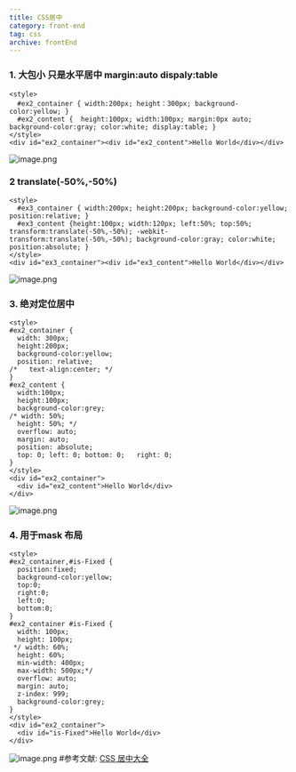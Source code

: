 ```yaml
---
title: CSS居中
category: front-end
tag: css
archive: frontEnd
---
```


### 1. 大包小 只是水平居中 margin:auto dispaly:table
```
<style>
  #ex2_container { width:200px; height：300px; background-color:yellow; }
  #ex2_content {  height:100px; width:100px; margin:0px auto; background-color:gray; color:white; display:table; }
</style>
<div id="ex2_container"><div id="ex2_content">Hello World</div></div>
```
![image.png](http://upload-images.jianshu.io/upload_images/8952934-e2fd3222e3aa3a7d.png?imageMogr2/auto-orient/strip%7CimageView2/2/w/1240)

### 2 translate(-50%,-50%) 
```
<style>
  #ex3_container { width:200px; height:200px; background-color:yellow; position:relative; }
  #ex3_content {height:100px; width:120px; left:50%; top:50%; transform:translate(-50%,-50%); -webkit-transform:translate(-50%,-50%); background-color:gray; color:white; position:absolute; }
</style>
<div id="ex3_container"><div id="ex3_content">Hello World</div></div>
```
![image.png](http://upload-images.jianshu.io/upload_images/8952934-89499a3986ef1998.png?imageMogr2/auto-orient/strip%7CimageView2/2/w/1240)

### 3. 绝对定位居中
```
<style>
#ex2_container {
  width: 300px;
  height:200px;
  background-color:yellow;
  position: relative;
/*   text-align:center; */
}
#ex2_content {
  width:100px;
  height:100px;
  background-color:grey;
/* width: 50%;
  height: 50%; */
  overflow: auto;
  margin: auto;
  position: absolute;
  top: 0; left: 0; bottom: 0;   right: 0;
}
</style>
<div id="ex2_container">
  <div id="ex2_content">Hello World</div>
</div>
```
![image.png](http://upload-images.jianshu.io/upload_images/8952934-c3b998eede508e2e.png?imageMogr2/auto-orient/strip%7CimageView2/2/w/1240)
### 4. 用于mask 布局
```
<style>
#ex2_container,#is-Fixed {
  position:fixed;
  background-color:yellow;
  top:0;
  right:0;
  left:0;
  bottom:0;
}
#ex2_container #is-Fixed {
  width: 100px;
  height: 100px;
 */ width: 60%; 
  height: 60%;
  min-width: 400px;
  max-width: 500px;*/
  overflow: auto;
  margin: auto;
  z-index: 999;
  background-color:grey;
}
</style>
<div id="ex2_container">
  <div id="is-Fixed">Hello World</div>
</div>
```
![image.png](http://upload-images.jianshu.io/upload_images/8952934-de8a7a5d8fbb5b43.png?imageMogr2/auto-orient/strip%7CimageView2/2/w/1240)
#参考文献: 
[CSS 居中大全](https://jinlong.github.io/2013/08/13/centering-all-the-directions/)






